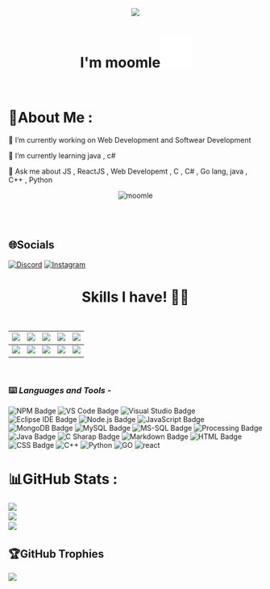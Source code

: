 <p align="center">
  <img src="https://miro.medium.com/max/2048/1*OohqW5DGh9CQS4hLY5FXzA.png" height="230"/>
</p>
<h1 align="center">I'm <a>moomle<a><img src="https://github.com/Kathryn-Jie/Kathryn-Jie/blob/main/wave.gif" width="60px"/></h1>


<Br>

# 💫About Me :
🔭 I’m currently working on Web Development and Softwear Development

🌱 I’m currently learning java , c#

💬 Ask me about JS , ReactJS , Web Developemt , C , C# , Go lang, java , C++ , Python

  
<p align="center">
  <img src="https://komarev.com/ghpvc/?username=moomle0000&label=Profile%20views&color=0e75b6&style=flat" alt="moomle"/> 
</p>
  
<br>



  
<br />

## 🌐Socials
[![Discord](https://img.shields.io/badge/Discord-%237289DA.svg?logo=discord&logoColor=white)](htttps://discord.gg/qDbhFBvCVc) [![Instagram](https://img.shields.io/badge/Instagram-%23E4405F.svg?logo=Instagram&logoColor=white)](https://instagram.com/lm_moomle) 

  <h1 align="center">Skills I have! 🤸‍♂</h1>
<Br>
  
|![](https://img.shields.io/badge/Node.js-43853D?style=for-the-badge&logo=node.js&logoColor=white)|![](https://img.shields.io/badge/NT-Web%20Development-blue?style=for-the-badge)|![](https://img.shields.io/badge/NT-robotics-yallow?style=for-the-badge)|![](https://img.shields.io/badge/NT-Web%20Scraping-red?style=for-the-badge)|![](https://img.shields.io/badge/Dashboards-red?style=for-the-badge)|
|---|---|---|---|---|
|![](https://img.shields.io/badge/NT-Problem%20solving-blue?style=for-the-badge)|![](https://img.shields.io/badge/NT-IoT-green?style=for-the-badge)|![](https://img.shields.io/badge/NT-designing-red?style=for-the-badge)|![](https://img.shields.io/badge/NT-Firewalls%20and%20Security-blue?style=for-the-badge)|![](https://img.shields.io/badge/And%20More!-yellow?style=for-the-badge)|
  
<Br>

### ⌨️ **_Languages and Tools -_**

![NPM Badge](https://img.shields.io/badge/-NPM-0D1117?logo=npm)
![VS Code Badge](https://img.shields.io/badge/-Visual_Studio_Code-0D1117?logo=visual-studio-code&logoColor=007ACC)
![Visual Studio Badge](https://img.shields.io/badge/-Visual_Studio-0D1117?logo=visual-studio&logoColor=007ACC)
![Eclipse IDE Badge](https://img.shields.io/badge/-Eclipse_IDE-0D1117?logo=eclipse-ide&logoColor=007ACC)
![Node.js Badge](https://img.shields.io/badge/-Node.js-0D1117?logo=node.js)
![JavaScript Badge](https://img.shields.io/badge/-JavaScript-0D1117?logo=javascript)
![MongoDB Badge](https://img.shields.io/badge/-MongoDB-0D1117?logo=mongodb)
![MySQL Badge](https://img.shields.io/badge/-MySQL-0D1117?logo=mysql)
![MS-SQL Badge](https://img.shields.io/badge/-SQL_Server-0D1117?logo=microsoftsqlserver)
![Processing Badge](https://img.shields.io/badge/-Processing-0D1117?logo=processing-foundation&logoColor=006699)
![Java Badge](https://img.shields.io/badge/-Java-0D1117?logo=java)
![C Sharap Badge](https://img.shields.io/badge/-C_Sharp-0D1117?logo=csharp&logoColor=239120)
![Markdown Badge](https://img.shields.io/badge/-Markdown-0D1117?logo=markdown)
![HTML Badge](https://img.shields.io/badge/-HTML-0D1117?logo=html5)
![CSS Badge](https://img.shields.io/badge/-CSS-0D1117?logo=css3&logoColor=1572B6)
![C++](https://img.shields.io/badge/c++-0D1117.svg?&logo=c%2B%2B&logoColor=white)
![Python](https://img.shields.io/badge/Python-0D1117.svg?&logo=Python&logoColor=yallow)
![GO](https://img.shields.io/badge/GO-0D1117.svg?&logo=GO&logoColor=yallow)
![react](https://img.shields.io/badge/react-0D1117.svg?&logo=react&logoColor=%2361DAFB)


  
  
# 📊GitHub Stats :
![](https://github-readme-stats.vercel.app/api?username=moomle0000&theme=radical&hide_border=false&include_all_commits=false&count_private=false)<br/>
![](https://github-readme-streak-stats.herokuapp.com/?user=moomle0000&theme=radical&hide_border=false)<br/>
![](https://github-readme-stats.vercel.app/api/top-langs/?username=moomle0000&theme=radical&hide_border=false&include_all_commits=false&count_private=false&layout=compact)

## 🏆GitHub Trophies
![](https://github-trophies.vercel.app/?username=moomle0000&theme=radical&no-frame=false&no-bg=false&margin-w=4)



